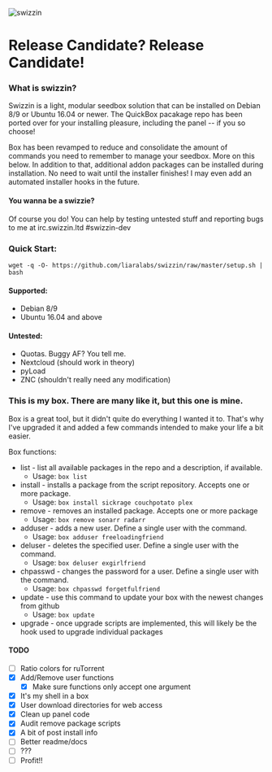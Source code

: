 ![swizzin](http://i.imgur.com/JZlDKP1.png)


# Release Candidate? Release Candidate!



### What is swizzin?
Swizzin is a light, modular seedbox solution that can be installed on Debian 8/9 or Ubuntu 16.04 or newer. The QuickBox pacakage repo has been ported over for your installing pleasure, including the panel -- if you so choose!

Box has been revamped to reduce and consolidate the amount of commands you need to remember to manage your seedbox. More on this below. In addition to that, additional addon packages can be installed during installation. No need to wait until the installer finishes! I may even add an automated installer hooks in the future.

#### You wanna be a swizzie?

Of course you do! You can help by testing untested stuff and reporting bugs to me at irc.swizzin.ltd #swizzin-dev

### Quick Start:

```
wget -q -O- https://github.com/liaralabs/swizzin/raw/master/setup.sh | bash
```


#### Supported:
* Debian 8/9
* Ubuntu 16.04 and above

#### Untested:
* Quotas. Buggy AF? You tell me.
* Nextcloud (should work in theory)
* pyLoad
* ZNC (shouldn't really need any modification)

### This is my box. There are many like it, but this one is mine.
Box is a great tool, but it didn't quite do everything I wanted it to. That's why I've upgraded it and added a few commands intended to make your life a bit easier.

Box functions:

* list - list all available packages in the repo and a description, if available.
  * Usage: `box list`
* install - installs a package from the script repository. Accepts one or more package.
  * Usage: `box install sickrage couchpotato plex`
* remove - removes an installed package. Accepts one or more package
  * Usage: `box remove sonarr radarr`
* adduser - adds a new user. Define a single user with the command.
  * Usage: `box adduser freeloadingfriend`
* deluser - deletes the specified user. Define a single user with the command.
  * Usage: `box deluser exgirlfriend`
* chpasswd - changes the password for a user. Define a single user with the command.
  * Usage: `box chpasswd forgetfulfriend`
* update - use this command to update your box with the newest changes from github
  * Usage: `box update`
* upgrade - once upgrade scripts are implemented, this will likely be the hook used to upgrade individual packages

#### TODO
- [ ] Ratio colors for ruTorrent
- [x] Add/Remove user functions
  - [x] Make sure functions only accept one argument
- [x] It's my shell in a box
- [x] User download directories for web access
- [x] Clean up panel code
- [x] Audit remove package scripts
- [x] A bit of post install info
- [ ] Better readme/docs
- [ ] ???
- [ ] Profit!!
